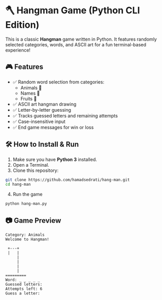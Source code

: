 # 🪓 Hangman Game (Python CLI Edition)

This is a classic **Hangman** game written in Python. It features randomly selected categories, words, and ASCII art for a fun terminal-based experience!

## 🎮 Features

- ✅ Random word selection from categories:
  - Animals 🐘
  - Names 👤
  - Fruits 🍎
- ✅ ASCII art hangman drawing
- ✅ Letter-by-letter guessing
- ✅ Tracks guessed letters and remaining attempts
- ✅ Case-insensitive input
- ✅ End game messages for win or loss


## 🛠️ How to Install &  Run

1. Make sure you have **Python 3** installed.
2. Open a Terminal.
3. Clone this repository:

```bash
git clone https://github.com/hamadsedrati/hang-man.git
cd hang-man
```
4. Run the game
```bash
python hang-man.py
```



## 📷 Game Preview

```text
Category: Animals
Welcome to Hangman!

 +---+
 |   |
     |
     |
     |
     |
=========
Word: _ _ _ _ _
Guessed letters: 
Attempts left: 6
Guess a letter:
